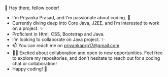 👋 Hey there, fellow coder!
- I'm Priyanka Prasad, and I'm passionate about coding. 🚀
- Currently diving deep into Core Java, J2EE, and I’m interested to work on a project. ✨
- Proficient in Html, CSS, Bootstrap and Java.
- I’m looking to collaborate on Java project. ✨
- 📫 You can reach me on priyankaprp17@gmail.com
- 👨‍💻 Excited about collaboration and open to new opportunities. Feel free to explore my repositories, and don't hesitate to reach out for a coding chat or collaboration!
- Happy coding! 🚀

<!---
PriyaGitHubAccount/PriyaGitHubAccount is a ✨ special ✨ repository because its `README.md` (this file) appears on your GitHub profile.
You can click the Preview link to take a look at your changes.
--->

